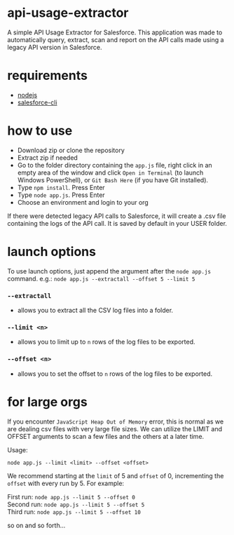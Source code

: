 # api-usage-extractor

A simple API Usage Extractor for Salesforce. This application was made to automatically query, extract, scan and report on the API calls made using a legacy API version in Salesforce.

# requirements
- [nodejs](https://nodejs.org/en)
- [salesforce-cli](https://developer.salesforce.com/tools/sfdxcli)

# how to use
- Download zip or clone the repository
- Extract zip if needed
- Go to the folder directory containing the `app.js` file, right click in an empty area of the window and click `Open in Terminal` (to launch Windows PowerShell), or `Git Bash Here` (if you have Git installed).
- Type `npm install`. Press Enter
- Type `node app.js`. Press Enter
- Choose an environment and login to your org

If there were detected legacy API calls to Salesforce, it will create a .csv file containing the logs of the API call. It is saved by default in your USER folder.

# launch options

To use launch options, just append the argument after the `node app.js` command. e.g.: `node app.js --extractall --offset 5 --limit 5`

### `--extractall`
- allows you to extract all the CSV log files into a folder.

### `--limit <n>`
- allows you to limit up to `n` rows of the log files to be exported.

### `--offset <n>`
- allows you to set the offset to `n` rows of the log files to be exported.

# for large orgs

If you encounter `JavaScript Heap Out of Memory` error, this is normal as we are dealing csv files with very large file sizes. We can utilize the LIMIT and OFFSET arguments to scan a few files and the others at a later time.

Usage:

`node app.js --limit <limit> --offset <offset>`

We recommend starting at the `limit` of 5 and `offset` of 0, incrementing the `offset` with every run by 5. For example:

First run: `node app.js --limit 5 --offset 0`<br />
Second run: `node app.js --limit 5 --offset 5`<br />
Third run: `node app.js --limit 5 --offset 10`<br />

so on and so forth...
